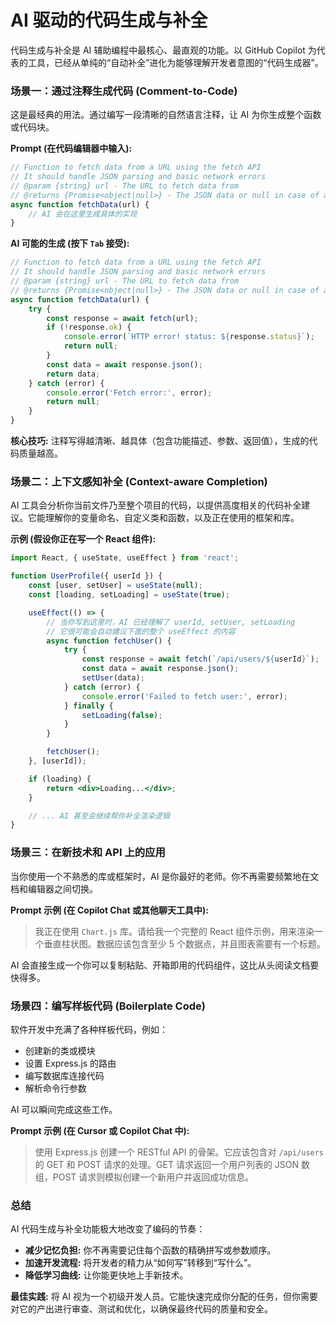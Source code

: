 # AI 驱动的代码生成与补全

代码生成与补全是 AI 辅助编程中最核心、最直观的功能。以 GitHub Copilot 为代表的工具，已经从单纯的“自动补全”进化为能够理解开发者意图的“代码生成器”。

### 场景一：通过注释生成代码 (Comment-to-Code)

这是最经典的用法。通过编写一段清晰的自然语言注释，让 AI 为你生成整个函数或代码块。

**Prompt (在代码编辑器中输入):**

```javascript
// Function to fetch data from a URL using the fetch API
// It should handle JSON parsing and basic network errors
// @param {string} url - The URL to fetch data from
// @returns {Promise<object|null>} - The JSON data or null in case of an error
async function fetchData(url) {
    // AI 会在这里生成具体的实现
}
```

**AI 可能的生成 (按下 `Tab` 接受):**

```javascript
// Function to fetch data from a URL using the fetch API
// It should handle JSON parsing and basic network errors
// @param {string} url - The URL to fetch data from
// @returns {Promise<object|null>} - The JSON data or null in case of an error
async function fetchData(url) {
    try {
        const response = await fetch(url);
        if (!response.ok) {
            console.error(`HTTP error! status: ${response.status}`);
            return null;
        }
        const data = await response.json();
        return data;
    } catch (error) {
        console.error('Fetch error:', error);
        return null;
    }
}
```

**核心技巧:** 注释写得越清晰、越具体（包含功能描述、参数、返回值），生成的代码质量越高。

### 场景二：上下文感知补全 (Context-aware Completion)

AI 工具会分析你当前文件乃至整个项目的代码，以提供高度相关的代码补全建议。它能理解你的变量命名、自定义类和函数，以及正在使用的框架和库。

**示例 (假设你正在写一个 React 组件):**

```jsx
import React, { useState, useEffect } from 'react';

function UserProfile({ userId }) {
    const [user, setUser] = useState(null);
    const [loading, setLoading] = useState(true);

    useEffect(() => {
        // 当你写到这里时，AI 已经理解了 userId, setUser, setLoading
        // 它很可能会自动建议下面的整个 useEffect 的内容
        async function fetchUser() {
            try {
                const response = await fetch(`/api/users/${userId}`);
                const data = await response.json();
                setUser(data);
            } catch (error) {
                console.error('Failed to fetch user:', error);
            } finally {
                setLoading(false);
            }
        }

        fetchUser();
    }, [userId]);

    if (loading) {
        return <div>Loading...</div>;
    }

    // ... AI 甚至会继续帮你补全渲染逻辑
}
```

### 场景三：在新技术和 API 上的应用

当你使用一个不熟悉的库或框架时，AI 是你最好的老师。你不再需要频繁地在文档和编辑器之间切换。

**Prompt 示例 (在 Copilot Chat 或其他聊天工具中):**

> 我正在使用 `Chart.js` 库。请给我一个完整的 React 组件示例，用来渲染一个垂直柱状图。数据应该包含至少 5 个数据点，并且图表需要有一个标题。

AI 会直接生成一个你可以复制粘贴、开箱即用的代码组件，这比从头阅读文档要快得多。

### 场景四：编写样板代码 (Boilerplate Code)

软件开发中充满了各种样板代码，例如：
*   创建新的类或模块
*   设置 Express.js 的路由
*   编写数据库连接代码
*   解析命令行参数

AI 可以瞬间完成这些工作。

**Prompt 示例 (在 Cursor 或 Copilot Chat 中):**

> 使用 Express.js 创建一个 RESTful API 的骨架。它应该包含对 `/api/users` 的 GET 和 POST 请求的处理。GET 请求返回一个用户列表的 JSON 数组，POST 请求则模拟创建一个新用户并返回成功信息。

### 总结

AI 代码生成与补全功能极大地改变了编码的节奏：
*   **减少记忆负担:** 你不再需要记住每个函数的精确拼写或参数顺序。
*   **加速开发流程:** 将开发者的精力从“如何写”转移到“写什么”。
*   **降低学习曲线:** 让你能更快地上手新技术。

**最佳实践:** 将 AI 视为一个初级开发人员。它能快速完成你分配的任务，但你需要对它的产出进行审查、测试和优化，以确保最终代码的质量和安全。